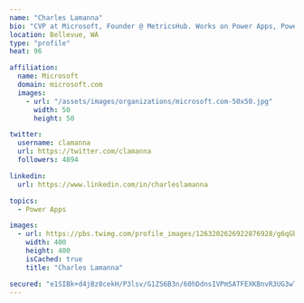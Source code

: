 ```yaml
---
name: "Charles Lamanna"
bio: "CVP at Microsoft, Founder @ MetricsHub. Works on Power Apps, Power Automate, Power Virtual Agent, Common Data Service and Dynamics 365."
location: Bellevue, WA
type: "profile"
heat: 96

affiliation:
  name: Microsoft
  domain: microsoft.com
  images:
    - url: "/assets/images/organizations/microsoft.com-50x50.jpg"
      width: 50
      height: 50

twitter:
  username: clamanna
  url: https://twitter.com/clamanna
  followers: 4894

linkedin:
  url: https://www.linkedin.com/in/charleslamanna

topics:
  - Power Apps

images:
  - url: https://pbs.twimg.com/profile_images/1263202626922876928/g6qGbHZ-_400x400.jpg
    width: 400
    height: 400
    isCached: true
    title: "Charles Lamanna"

secured: "e1SIBk+d4jBz8cekH/P3lsv/G1ZS6B3n/60hDdnsIVPmSATFEXKBnvR3UG3wT3jbZIPU78SB/DtelaZdIuznviiwBVT6WzmoRoNXGpSJElVwgNmtnvVtVbF4IGY2hf2R74tcxGls82oxxns/jYTxRLjXHNF0Y7EKLsV4x4e5NIIEjiQjStqtGwfzcDv9yiFfy5/ogK5CqkrDdub+l5Ar/MxNNqG+6fCu+jCkug7HcTLSPOTbZ+D9+mtMFWkbg+zN0UwL+AMku7dIhhSyH9mKt2BxT+rO672KlO1ecnA8ikmgzhnVR4Y+SYKTZ2EuOw5f8Gx5/h35nWK9RLelBQZ1TNyU7IiR0Cr+CrJIoSq0R4HypZgP3qU3AOmdoQNcEfRGGit7h1q+3E0BQx4Fkq+hpQk2nTqn74m76ZG94wSIw5Y=;sW2I3IP3U2J3xvSCcH3Pqg=="
---
```


